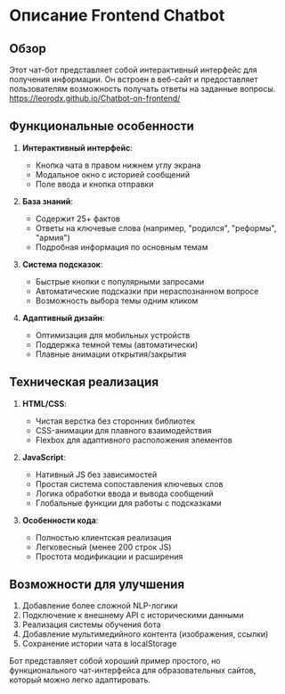 # Описание Frontend Chatbot

## Обзор
Этот чат-бот представляет собой интерактивный интерфейс для получения информации. Он встроен в веб-сайт и предоставляет пользователям возможность получать ответы на заданные вопросы.  
https://leorodx.github.io/Chatbot-on-frontend/

## Функциональные особенности

1. **Интерактивный интерфейс**:
   - Кнопка чата в правом нижнем углу экрана
   - Модальное окно с историей сообщений
   - Поле ввода и кнопка отправки

2. **База знаний**:
   - Содержит 25+ фактов
   - Ответы на ключевые слова (например, "родился", "реформы", "армия")
   - Подробная информация по основным темам

3. **Система подсказок**:
   - Быстрые кнопки с популярными запросами
   - Автоматические подсказки при нераспознанном вопросе
   - Возможность выбора темы одним кликом

4. **Адаптивный дизайн**:
   - Оптимизация для мобильных устройств
   - Поддержка темной темы (автоматически)
   - Плавные анимации открытия/закрытия

## Техническая реализация

1. **HTML/CSS**:
   - Чистая верстка без сторонних библиотек
   - CSS-анимации для плавного взаимодействия
   - Flexbox для адаптивного расположения элементов

2. **JavaScript**:
   - Нативный JS без зависимостей
   - Простая система сопоставления ключевых слов
   - Логика обработки ввода и вывода сообщений
   - Глобальные функции для работы с подсказками

3. **Особенности кода**:
   - Полностью клиентская реализация
   - Легковесный (менее 200 строк JS)
   - Простота модификации и расширения

## Возможности для улучшения

1. Добавление более сложной NLP-логики
2. Подключение к внешнему API с историческими данными
3. Реализация системы обучения бота
4. Добавление мультимедийного контента (изображения, ссылки)
5. Сохранение истории чата в localStorage

Бот представляет собой хороший пример простого, но функционального чат-интерфейса для образовательных сайтов, который можно легко адаптировать.
